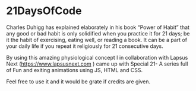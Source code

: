 # 21DaysOfCode
 
Charles Duhigg has explained elaborately in his book “Power of Habit” that any good or bad habit is only solidified when you practice it for 21 days; be it the habit of exercising, eating well, or reading a book. It can be a part of your daily life if you repeat it religiously for 21 consecutive days.  

By using this amazing physiological concept I in collaboration with Lapsus Next (https://www.lapsusnext.com ) came up with Special 21- A series full of Fun and exiting animations using JS, HTML and CSS.  

Feel free to use it and it would be grate if credits are given.
